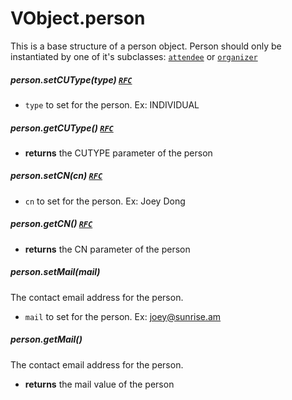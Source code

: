 # VObject.person

This is a base structure of a person object. Person should only be instantiated by one of it's subclasses: [`attendee`](./attendee.md) or [`organizer`](./organizer.md)

##### person.setCUType(type) [`RFC`](http://tools.ietf.org/html/rfc5545#section-3.2.3)

- `type` to set for the person. Ex: INDIVIDUAL

##### person.getCUType() [`RFC`](http://tools.ietf.org/html/rfc5545#section-3.2.3)

- **returns** the CUTYPE parameter of the person

##### person.setCN(cn) [`RFC`](http://tools.ietf.org/html/rfc5545#section-3.2.2)

- `cn` to set for the person. Ex: Joey Dong

##### person.getCN() [`RFC`](http://tools.ietf.org/html/rfc5545#section-3.2.2)

- **returns** the CN parameter of the person

##### person.setMail(mail)
The contact email address for the person.

- `mail` to set for the person. Ex: joey@sunrise.am

##### person.getMail()
The contact email address for the person.

- **returns** the mail value of the person
